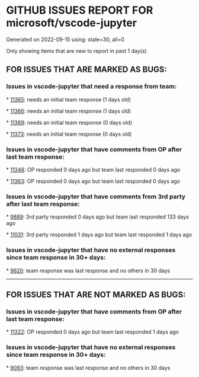 
# GITHUB ISSUES REPORT FOR microsoft/vscode-jupyter


Generated on 2022-09-15 using: stale=30, all=0


Only showing items that are new to report in past 1 day(s)


## FOR ISSUES THAT ARE MARKED AS BUGS:


### Issues in vscode-jupyter that need a response from team:


\* [11365](https://github.com/microsoft/vscode-jupyter/issues/11365 "New output cell for each loop"): needs an initial team response (1 days old)

\* [11366](https://github.com/microsoft/vscode-jupyter/issues/11366 "ScenePic visualizations do not display in VS Code"): needs an initial team response (1 days old)

\* [11369](https://github.com/microsoft/vscode-jupyter/issues/11369 "Interactive window cuts off when showing images"): needs an initial team response (0 days old)

\* [11373](https://github.com/microsoft/vscode-jupyter/issues/11373 "Data Viewer displays small floating-point numbers as 0"): needs an initial team response (0 days old)

### Issues in vscode-jupyter that have comments from OP after last team response:


\* [11348](https://github.com/microsoft/vscode-jupyter/issues/11348 "Jupyter Extension fails to activate on FreeBSD"): OP responded 0 days ago but team last responded 0 days ago

\* [11363](https://github.com/microsoft/vscode-jupyter/issues/11363 "Discovering Installed Python Location is incorrect on my Arm64 device"): OP responded 0 days ago but team last responded 0 days ago

### Issues in vscode-jupyter that have comments from 3rd party after last team response:


\* [9889](https://github.com/microsoft/vscode-jupyter/issues/9889 "Data viewer crashes when inspecting jupyter data frame variable"): 3rd party responded 0 days ago but team last responded 133 days ago

\* [11031](https://github.com/microsoft/vscode-jupyter/issues/11031 "VS Code crashes when running a cell that produces a lot of output"): 3rd party responded 1 days ago but team last responded 1 days ago

### Issues in vscode-jupyter that have no external responses since team response in 30+ days:


\* [9620](https://github.com/microsoft/vscode-jupyter/issues/9620 "Line breaks for multi-line comments in Markdown cells are broken (interactive Python)"): team response was last response and no others in 30 days

---

## FOR ISSUES THAT ARE NOT MARKED AS BUGS:


### Issues in vscode-jupyter that have comments from OP after last team response:


\* [11322](https://github.com/microsoft/vscode-jupyter/issues/11322 "All Interactive Window tests failing"): OP responded 0 days ago but team last responded 1 days ago

### Issues in vscode-jupyter that have no external responses since team response in 30+ days:


\* [9093](https://github.com/microsoft/vscode-jupyter/issues/9093 "Support custom (non-local) log directories with built-in tensorboard"): team response was last response and no others in 30 days
